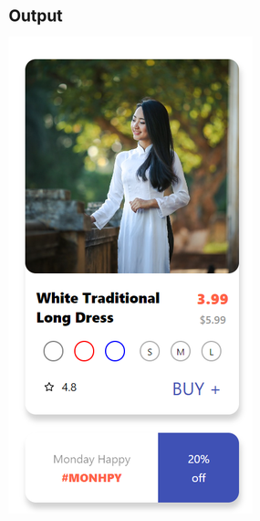 # Output
![alt text](https://github.com/arnavzedian/cipherschool-react-test/blob/master/screenshot.png?raw=true)